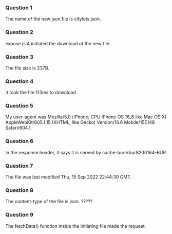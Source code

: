 ### Question 1
The name of the new json file is citylots.json.

### Question 2
expose.js:4 initiated the download of the new file.

### Question 3
The file size is 237B.

### Question 4
It took the file 113ms to download.

### Question 5
My user-agent was Mozilla/5.0 (iPhone; CPU iPhone OS 16_6 like Mac OS X) AppleWebKit/605.1.15 (KHTML, like Gecko) Version/16.6 Mobile/15E148 Safari/604.1.

### Question 6
In the response header, it says it is served by cache-bur-kbur8200164-BUR.

### Question 7
The file was last modified Thu, 15 Sep 2022 22:44:30 GMT.

### Question 8
The content-type of the file is json. ?????

### Question 9
The fetchData() function inside the initiating file made the request.
